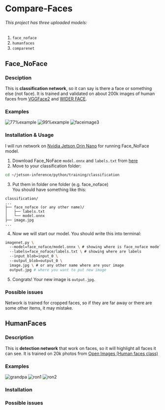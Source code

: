 # Compare-Faces

###### This project has three uploaded models: 
1. `face_noface`
2. `humanfaces`
3. `comparenet`

## Face_NoFace

### Desciption

This is **classification network**, so it can say is there a face or something else (not face). It is trained and validated on about 200k images of human faces from [VGGFace2](https://www.kaggle.com/datasets/hearfool/vggface2) and [WIDER FACE](https://shuoyang1213.me/WIDERFACE/).

### Examples

![77%example](./images/randguy.jpg)
![99%example](./images/me31.jpg)
![faceimage3](./images/RONALDOTHEGOAT.jpg)

### Installation & Usage

I will run network on [Nvidia Jetson Orin Nano](https://www.nvidia.com/en-us/autonomous-machines/embedded-systems/jetson-orin/nano-super-developer-kit/) for running Face_NoFace model.

1. Download Face_NoFace `model.onnx` and `labels.txt` from [here](https://github.com/IskDava/Compare-Faces/releases/tag/Face_NoFace_v1.0.0)
2. Move to your classification folder:
```Bash
cd ~/jetson-inference/python/training/classification
```
3. Put them in folder one folder (e.g. face_noface)<br>
You should have something like this:
```
classification/
...
├── face_noface (or any other name)/
│   ├── labels.txt
│   └── model.onnx
├── image.jpg
...
```
4. Now we will start our model. You should write this into terminal:
```Bash 
imagenet.py \ 
  --model=face_noface/model.onnx \ # showing where is face_noface model
  --labels=face_noface/labels.txt \ # showing where are labels
  --input_blob=input_0 \ 
  --output_blob=output_0 \ 
  image.jpg \ # or any other name where are your image 
  output.jpg # where you want to put new image
```
5. Congrats! Your new image is `output.jpg`.

### Possible issues

Network is trained for cropped faces, so if they are far away or there are some other items, it may mistake.

## HumanFaces

### Description

This is **detection network** that work on faces, so it will highlight all faces it can see. It is trained on 20k photos from [Open Images (Human faces class)](https://storage.googleapis.com/openimages/web/visualizer/index.html?set=train&type=detection&c=%2Fm%2F0dzct) 

### Examples

![grandpa](./images/grandpaout.jpg)
![ron1](./images/ron1.jpg)
![ron2](./images/ron2.jpg)

### Installation


### Possible issues